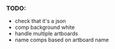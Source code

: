 ### TODO:
- check that it's a json
- comp background white
- handle multiple artboards
- name comps based on artboard name